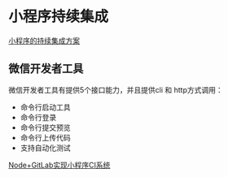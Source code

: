 # 小程序持续集成

[小程序的持续集成方案](http://www.yiyongtong.com/archives/view-7050-1.html)


## 微信开发者工具
微信开发者工具有提供5个接口能力，并且提供cli 和 http方式调用：

* 命令行启动工具
* 命令行登录
* 命令行提交预览
* 命令行上传代码
* 支持自动化测试


[Node+GitLab实现小程序CI系统](https://www.cnblogs.com/Smiled/p/10681625.html)
